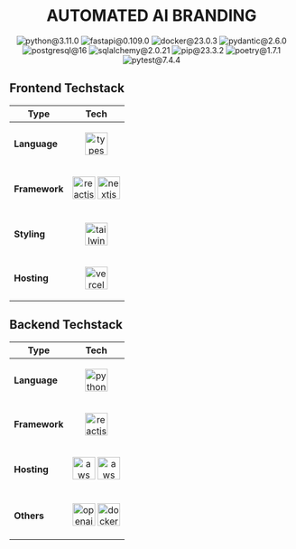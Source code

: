 <h1 align="center">AUTOMATED AI BRANDING</h1>
<p align="center">
  <img src="https://img.shields.io/badge/python-3.11.0-yellow" alt="python@3.11.0">
  <img src="https://img.shields.io/badge/fastapi-0.109.0-lighgreen" alt="fastapi@0.109.0">
  <img src="https://img.shields.io/badge/docker-23.0.3-blue" alt="docker@23.0.3">
  <img src="https://img.shields.io/badge/pydantic-2.6.0-crimson" alt="pydantic@2.6.0">
  <img src="https://img.shields.io/badge/postgresql-16-lightblue" alt="postgresql@16">
  <img src="https://img.shields.io/badge/sqlachemy-2.0.21-red" alt="sqlalchemy@2.0.21">
  <img src="https://img.shields.io/badge/pip-23.3.2-moccasin" alt="pip@23.3.2">
  <img src="https://img.shields.io/badge/poetry-1.7.1-orange" alt="poetry@1.7.1">
  <img src="https://img.shields.io/badge/pytest-7.4.4-papayawhip" alt="pytest@7.4.4">
</p>

<h2 align="left">Frontend Techstack</h2>

|Type|Tech|
|-|-|
|**Language**|<p align="center"><img src="https://upload.wikimedia.org/wikipedia/commons/thumb/4/4c/Typescript_logo_2020.svg/1024px-Typescript_logo_2020.svg.png?20221110153201" width=40px alt="typescript"></p>|
|**Framework**|<p align="center"><img src="https://upload.wikimedia.org/wikipedia/commons/thumb/a/a7/React-icon.svg/1024px-React-icon.svg.png?20220125121207" width=40px alt="reactjs"> <img src="https://upload.wikimedia.org/wikipedia/commons/thumb/b/ba/Tabler-icons_brand-nextjs.svg/640px-Tabler-icons_brand-nextjs.svg.png" width=40px alt="nextjs"></p>|
|**Styling**|<p align="center"><img src="https://upload.wikimedia.org/wikipedia/commons/thumb/d/d5/Tailwind_CSS_Logo.svg/640px-Tailwind_CSS_Logo.svg.png" width=40px alt="tailwindcss"></p>|
|**Hosting**|<p align="center"><img src="https://upload.wikimedia.org/wikipedia/commons/thumb/b/b1/Ionicons_logo-vercel.svg/640px-Ionicons_logo-vercel.svg.png" width=40px alt="vercel"></p>|

<h2 align="left">Backend Techstack</h2>

|Type|Tech|
|-|-|
|**Language**|<p align="center"><img src="https://upload.wikimedia.org/wikipedia/commons/thumb/c/c3/Python-logo-notext.svg/640px-Python-logo-notext.svg.png" width=40px alt="python"></p>|
|**Framework**|<p align="center"><img src="https://fastapi.tiangolo.com/img/icon-white.svg" width=40px alt="reactjs"></p>|
|**Hosting**|<p align="center"><img src="https://upload.wikimedia.org/wikipedia/commons/thumb/9/93/Amazon_Web_Services_Logo.svg/640px-Amazon_Web_Services_Logo.svg.png" width=40px alt="aws api gateway"> <img src="https://upload.wikimedia.org/wikipedia/commons/thumb/e/e9/Amazon_Lambda_architecture_logo.png/640px-Amazon_Lambda_architecture_logo.png" width=40px alt="aws lambda"></p>|
|**Others**|<p align="center"><img src="https://upload.wikimedia.org/wikipedia/commons/thumb/a/a4/GPT-4.png/640px-GPT-4.png" width=40px alt="openai"> <img src="https://upload.wikimedia.org/wikipedia/commons/thumb/a/a7/Docker-svgrepo-com.svg/640px-Docker-svgrepo-com.svg.png" width=40px alt="docker"></p>|


